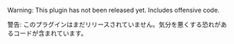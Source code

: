 Warning: This plugin has not been released yet. Includes offensive code.

警告: このプラグインはまだリリースされていません。気分を悪くする恐れがあるコードが含まれています。
